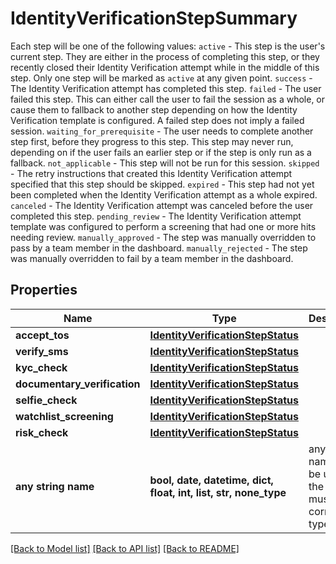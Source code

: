# IdentityVerificationStepSummary

Each step will be one of the following values:   `active` - This step is the user's current step. They are either in the process of completing this step, or they recently closed their Identity Verification attempt while in the middle of this step. Only one step will be marked as `active` at any given point.  `success` - The Identity Verification attempt has completed this step.  `failed` - The user failed this step. This can either call the user to fail the session as a whole, or cause them to fallback to another step depending on how the Identity Verification template is configured. A failed step does not imply a failed session.  `waiting_for_prerequisite` - The user needs to complete another step first, before they progress to this step. This step may never run, depending on if the user fails an earlier step or if the step is only run as a fallback.  `not_applicable` - This step will not be run for this session.  `skipped` - The retry instructions that created this Identity Verification attempt specified that this step should be skipped.  `expired` - This step had not yet been completed when the Identity Verification attempt as a whole expired.  `canceled` - The Identity Verification attempt was canceled before the user completed this step.  `pending_review` - The Identity Verification attempt template was configured to perform a screening that had one or more hits needing review.  `manually_approved` - The step was manually overridden to pass by a team member in the dashboard.  `manually_rejected` - The step was manually overridden to fail by a team member in the dashboard.

## Properties
Name | Type | Description | Notes
------------ | ------------- | ------------- | -------------
**accept_tos** | [**IdentityVerificationStepStatus**](IdentityVerificationStepStatus.md) |  | 
**verify_sms** | [**IdentityVerificationStepStatus**](IdentityVerificationStepStatus.md) |  | 
**kyc_check** | [**IdentityVerificationStepStatus**](IdentityVerificationStepStatus.md) |  | 
**documentary_verification** | [**IdentityVerificationStepStatus**](IdentityVerificationStepStatus.md) |  | 
**selfie_check** | [**IdentityVerificationStepStatus**](IdentityVerificationStepStatus.md) |  | 
**watchlist_screening** | [**IdentityVerificationStepStatus**](IdentityVerificationStepStatus.md) |  | 
**risk_check** | [**IdentityVerificationStepStatus**](IdentityVerificationStepStatus.md) |  | 
**any string name** | **bool, date, datetime, dict, float, int, list, str, none_type** | any string name can be used but the value must be the correct type | [optional]

[[Back to Model list]](../README.md#documentation-for-models) [[Back to API list]](../README.md#documentation-for-api-endpoints) [[Back to README]](../README.md)


